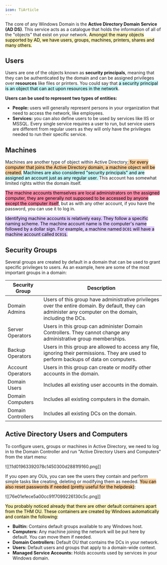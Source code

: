 ```yaml
---
icon: TiArticle
---
```

The core of any Windows Domain is the **Active Directory Domain Service (AD DS)**. This service acts as a catalogue that holds the information of all of the "objects" that exist on your network. <mark style="background: #FFF3A3A6;">Amongst the many objects supported by AD, we have users, groups, machines, printers, shares and many others. </mark>
## Users
Users are one of the objects known as **security principals**, meaning that they can be authenticated by the domain and can be assigned privileges over **resources** like files or printers. You could say that <mark style="background: #ABF7F7A6;">a security principal is an object that can act upon resources in the network</mark>.

**Users can be used to represent two types of entities:**

- **People:** users will generally represent persons in your organization that need to access the network, like employees.
- **Services:** you can also define users to be used by services like IIS or MSSQL. Every single service requires a user to run, but service users are different from regular users as they will only have the privileges needed to run their specific service.
## Machines
Machines are another type of object within Active Directory;<mark style="background: #FFB86CA6;"> for every computer that joins the Active Directory domain, a machine object will be created.</mark> <mark style="background: #ABF7F7A6;">Machines are also considered "security principals" and are assigned an account just as any regular user. </mark>This account has somewhat limited rights within the domain itself.

<mark style="background: #FF5582A6;">The machine accounts themselves are local administrators on the assigned computer, they are generally not supposed to be accessed by anyone except the computer itself</mark>, but as with any other account, if you have the password, you can use it to log in.

<mark style="background: #D2B3FFA6;">Identifying machine accounts is relatively easy. They follow a specific naming scheme. The machine account name is the computer's name followed by a dollar sign. For example, a machine named `DC01` will have a machine account called `DC01$`.</mark>
## Security Groups

Several groups are created by default in a domain that can be used to grant specific privileges to users. As an example, here are some of the most important groups in a domain:

| **Security Group** | **Description**                                                                                                                                           |
| ------------------ | --------------------------------------------------------------------------------------------------------------------------------------------------------- |
| Domain Admins      | Users of this group have administrative privileges over the entire domain. By default, they can administer any computer on the domain, including the DCs. |
| Server Operators   | Users in this group can administer Domain Controllers. They cannot change any administrative group memberships.                                           |
| Backup Operators   | Users in this group are allowed to access any file, ignoring their permissions. They are used to perform backups of data on computers.                    |
| Account Operators  | Users in this group can create or modify other accounts in the domain.                                                                                    |
| Domain Users       | Includes all existing user accounts in the domain.                                                                                                        |
| Domain Computers   | Includes all existing computers in the domain.                                                                                                            |
| Domain Controllers | Includes all existing DCs on the domain.                                                                                                                  |
## Active Directory Users and Computers
To configure users, groups or machines in Active Directory, we need to log in to the Domain Controller and run "Active Directory Users and Computers" from the start menu:

![[11d01963392078c1450300d2881f9160.png]]

If you open any OUs, you can see the users they contain and perform simple tasks like creating, deleting or modifying them as needed. <mark style="background: #FFB86CA6;">You can also reset passwords if needed (pretty useful for the helpdesk)</mark>:

![[76e01efece5a00cc91f7099226130c5c.png]]

<mark style="background: #FFF3A3A6;">You probably noticed already that there are other default containers apart from the THM OU. These containers are created by Windows automatically and contain the following:</mark>

- **Builtin:** Contains default groups available to any Windows host.
- **Computers:** Any machine joining the network will be put here by default. You can move them if needed.
- **Domain Controllers:** Default OU that contains the DCs in your network.
- **Users:** Default users and groups that apply to a domain-wide context.
- **Managed Service Accounts:** Holds accounts used by services in your Windows domain.